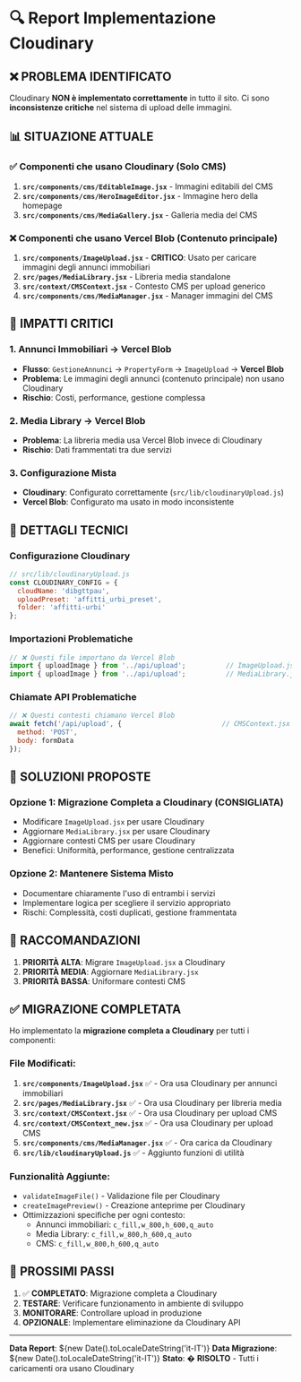 # 🔍 Report Implementazione Cloudinary

## ❌ **PROBLEMA IDENTIFICATO**
Cloudinary **NON è implementato correttamente** in tutto il sito. Ci sono **inconsistenze critiche** nel sistema di upload delle immagini.

## 📊 **SITUAZIONE ATTUALE**

### ✅ **Componenti che usano Cloudinary** (Solo CMS)
1. **`src/components/cms/EditableImage.jsx`** - Immagini editabili del CMS
2. **`src/components/cms/HeroImageEditor.jsx`** - Immagine hero della homepage  
3. **`src/components/cms/MediaGallery.jsx`** - Galleria media del CMS

### ❌ **Componenti che usano Vercel Blob** (Contenuto principale)
1. **`src/components/ImageUpload.jsx`** - **CRITICO**: Usato per caricare immagini degli annunci immobiliari
2. **`src/pages/MediaLibrary.jsx`** - Libreria media standalone
3. **`src/context/CMSContext.jsx`** - Contesto CMS per upload generico
4. **`src/components/cms/MediaManager.jsx`** - Manager immagini del CMS

## 🚨 **IMPATTI CRITICI**

### 1. **Annunci Immobiliari → Vercel Blob**
- **Flusso**: `GestioneAnnunci` → `PropertyForm` → `ImageUpload` → **Vercel Blob**
- **Problema**: Le immagini degli annunci (contenuto principale) non usano Cloudinary
- **Rischio**: Costi, performance, gestione complessa

### 2. **Media Library → Vercel Blob**  
- **Problema**: La libreria media usa Vercel Blob invece di Cloudinary
- **Rischio**: Dati frammentati tra due servizi

### 3. **Configurazione Mista**
- **Cloudinary**: Configurato correttamente (`src/lib/cloudinaryUpload.js`)
- **Vercel Blob**: Configurato ma usato in modo inconsistente

## 📁 **DETTAGLI TECNICI**

### Configurazione Cloudinary
```javascript
// src/lib/cloudinaryUpload.js
const CLOUDINARY_CONFIG = {
  cloudName: 'dibgttpau',
  uploadPreset: 'affitti_urbi_preset',
  folder: 'affitti-urbi'
};
```

### Importazioni Problematiche
```javascript
// ❌ Questi file importano da Vercel Blob
import { uploadImage } from '../api/upload';          // ImageUpload.jsx
import { uploadImage } from '../api/upload';          // MediaLibrary.jsx
```

### Chiamate API Problematiche
```javascript
// ❌ Questi contesti chiamano Vercel Blob
await fetch('/api/upload', {                         // CMSContext.jsx
  method: 'POST',
  body: formData
});
```

## 🔧 **SOLUZIONI PROPOSTE**

### **Opzione 1: Migrazione Completa a Cloudinary (CONSIGLIATA)**
- Modificare `ImageUpload.jsx` per usare Cloudinary
- Aggiornare `MediaLibrary.jsx` per usare Cloudinary
- Aggiornare contesti CMS per usare Cloudinary
- Benefici: Uniformità, performance, gestione centralizzata

### **Opzione 2: Mantenere Sistema Misto**
- Documentare chiaramente l'uso di entrambi i servizi
- Implementare logica per scegliere il servizio appropriato
- Rischi: Complessità, costi duplicati, gestione frammentata

## 📝 **RACCOMANDAZIONI**

1. **PRIORITÀ ALTA**: Migrare `ImageUpload.jsx` a Cloudinary
2. **PRIORITÀ MEDIA**: Aggiornare `MediaLibrary.jsx` 
3. **PRIORITÀ BASSA**: Uniformare contesti CMS

## ✅ **MIGRAZIONE COMPLETATA**

Ho implementato la **migrazione completa a Cloudinary** per tutti i componenti:

### **File Modificati**:
1. **`src/components/ImageUpload.jsx`** ✅ - Ora usa Cloudinary per annunci immobiliari
2. **`src/pages/MediaLibrary.jsx`** ✅ - Ora usa Cloudinary per libreria media
3. **`src/context/CMSContext.jsx`** ✅ - Ora usa Cloudinary per upload CMS
4. **`src/context/CMSContext_new.jsx`** ✅ - Ora usa Cloudinary per upload CMS
5. **`src/components/cms/MediaManager.jsx`** ✅ - Ora carica da Cloudinary
6. **`src/lib/cloudinaryUpload.js`** ✅ - Aggiunto funzioni di utilità

### **Funzionalità Aggiunte**:
- `validateImageFile()` - Validazione file per Cloudinary
- `createImagePreview()` - Creazione anteprime per Cloudinary
- Ottimizzazioni specifiche per ogni contesto:
  - Annunci immobiliari: `c_fill,w_800,h_600,q_auto`
  - Media Library: `c_fill,w_800,h_600,q_auto`
  - CMS: `c_fill,w_800,h_600,q_auto`

## 🎯 **PROSSIMI PASSI**

1. ✅ **COMPLETATO**: Migrazione completa a Cloudinary
2. **TESTARE**: Verificare funzionamento in ambiente di sviluppo
3. **MONITORARE**: Controllare upload in produzione
4. **OPZIONALE**: Implementare eliminazione da Cloudinary API

---
**Data Report**: ${new Date().toLocaleDateString('it-IT')}
**Data Migrazione**: ${new Date().toLocaleDateString('it-IT')}
**Stato**: � **RISOLTO** - Tutti i caricamenti ora usano Cloudinary
